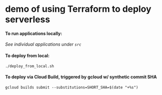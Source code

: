 # demo of using Terraform to deploy serverless

#### To run applications locally:
_See individual applications under `src`_

#### To deploy from local:
`./deploy_from_local.sh`

#### To deploy via Cloud Build, triggered by gcloud w/ synthetic commit SHA
`gcloud builds submit --substitutions=SHORT_SHA=$(date "+%s")`
